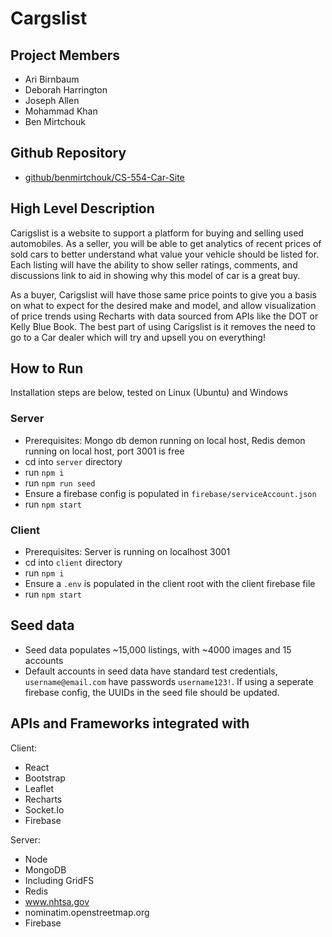 # Cargslist

## Project Members

* Ari Birnbaum
* Deborah Harrington
* Joseph Allen
* Mohammad Khan
* Ben Mirtchouk

## Github Repository

* [github/benmirtchouk/CS-554-Car-Site](https://github.com/benmirtchouk/CS-554-Car-Site.git)

## High Level Description

Carigslist is a website to support a platform for buying and selling used automobiles. As a seller, you will be able to get analytics of recent prices of sold cars to better understand what value your vehicle should be listed for. Each listing will have the ability to show seller ratings, comments, and discussions link to aid in showing why this model of car is a great buy. 

As a buyer, Carigslist will have those same price points to give you a basis on what to expect for the desired make and model, and allow visualization of price trends using Recharts with data sourced from APIs like the DOT or Kelly Blue Book. The best part of using Carigslist is it removes the need to go to a Car dealer which will try and upsell you on everything!

## How to Run
Installation steps are below, tested on Linux (Ubuntu) and Windows


### Server
- Prerequisites: Mongo db demon running on local host, Redis demon running on local host, port 3001 is free
- cd into `server` directory
- run `npm i`
- run `npm run seed`
- Ensure a firebase config is populated in `firebase/serviceAccount.json`
- run `npm start`

### Client
- Prerequisites: Server is running on localhost 3001
- cd into `client` directory
- run `npm i`
- Ensure a `.env` is populated in the client root with the client firebase file
- run `npm start`


## Seed data
- Seed data populates ~15,000 listings, with ~4000 images and 15 accounts
- Default accounts in seed data have standard test credentials, `username@email.com` have passwords `username123!`. If using a seperate firebase config, the UUIDs in the seed file should be updated.

## APIs and Frameworks integrated with 

Client:
- React
- Bootstrap 
- Leaflet
- Recharts
- Socket.Io
- Firebase

Server:
- Node
- MongoDB
 - Including GridFS
- Redis
- www.nhtsa.gov
- nominatim.openstreetmap.org
- Firebase

